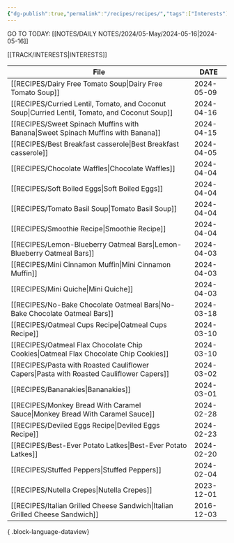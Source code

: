 ```yaml
---
{"dg-publish":true,"permalink":"/recipes/recipes/","tags":["Interests"],"noteIcon":"","created":"2024-02-25T15:55:00","updated":"2024-02-25 15:59"}
---
```


GO TO TODAY: [[NOTES/DAILY NOTES/2024/05-May/2024-05-16\|2024-05-16]]


[[TRACK/INTERESTS\|INTERESTS]]

| File                                                                                              | DATE       |
| ------------------------------------------------------------------------------------------------- | ---------- |
| [[RECIPES/Dairy Free Tomato Soup\|Dairy Free Tomato Soup]]                                     | 2024-05-09 |
| [[RECIPES/Curried Lentil, Tomato, and Coconut Soup\|Curried Lentil, Tomato, and Coconut Soup]] | 2024-04-16 |
| [[RECIPES/Sweet Spinach Muffins with Banana\|Sweet Spinach Muffins with Banana]]               | 2024-04-15 |
| [[RECIPES/Best Breakfast casserole\|Best Breakfast casserole]]                                 | 2024-04-05 |
| [[RECIPES/Chocolate Waffles\|Chocolate Waffles]]                                               | 2024-04-04 |
| [[RECIPES/Soft Boiled Eggs\|Soft Boiled Eggs]]                                                 | 2024-04-04 |
| [[RECIPES/Tomato Basil Soup\|Tomato Basil Soup]]                                               | 2024-04-04 |
| [[RECIPES/Smoothie Recipe\|Smoothie Recipe]]                                                   | 2024-04-04 |
| [[RECIPES/Lemon-Blueberry Oatmeal Bars\|Lemon-Blueberry Oatmeal Bars]]                         | 2024-04-03 |
| [[RECIPES/Mini Cinnamon Muffin\|Mini Cinnamon Muffin]]                                         | 2024-04-03 |
| [[RECIPES/Mini Quiche\|Mini Quiche]]                                                           | 2024-04-03 |
| [[RECIPES/No-Bake Chocolate Oatmeal Bars\|No-Bake Chocolate Oatmeal Bars]]                     | 2024-03-18 |
| [[RECIPES/Oatmeal Cups Recipe\|Oatmeal Cups Recipe]]                                           | 2024-03-10 |
| [[RECIPES/Oatmeal Flax Chocolate Chip Cookies\|Oatmeal Flax Chocolate Chip Cookies]]           | 2024-03-10 |
| [[RECIPES/Pasta with Roasted Cauliflower Capers\|Pasta with Roasted Cauliflower Capers]]       | 2024-03-02 |
| [[RECIPES/Bananakies\|Bananakies]]                                                             | 2024-03-01 |
| [[RECIPES/Monkey Bread With Caramel Sauce\|Monkey Bread With Caramel Sauce]]                   | 2024-02-28 |
| [[RECIPES/Deviled Eggs Recipe\|Deviled Eggs Recipe]]                                           | 2024-02-23 |
| [[RECIPES/Best-Ever Potato Latkes\|Best-Ever Potato Latkes]]                                   | 2024-02-20 |
| [[RECIPES/Stuffed Peppers\|Stuffed Peppers]]                                                   | 2024-02-04 |
| [[RECIPES/Nutella Crepes\|Nutella Crepes]]                                                     | 2023-12-01 |
| [[RECIPES/Italian Grilled Cheese Sandwich\|Italian Grilled Cheese Sandwich]]                   | 2016-12-03 |

{ .block-language-dataview}


